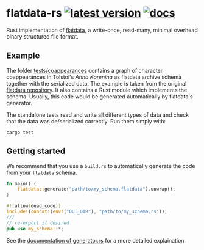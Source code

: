 # flatdata-rs [![latest version]][crates.io] [![docs]][docs.rs]

Rust implementation of [flatdata](https://github.com/heremaps/flatdata),
a write-once, read-many, minimal overhead binary structured file format.

## Example

The folder [tests/coappearances](tests/coappearances) contains a graph of
character coappearances in Tolstoi's _Anna Karenina_ as flatdata archive schema
together with the serialized data. The example is taken from the original
[flatdata repository](https://github.com/heremaps/flatdata). It also contains a
Rust module which implements the schema. Usually, this code would be generated
automatically by flatdata's generator.

The standalone tests read and write all different types of data and check that
the data was de/serialized correctly. Run them simply with:

```shell
cargo test
```

## Getting started

We recommend that you use a `build.rs` to automatically generate the code from your `flatdata` schema.

```rust
fn main() {
    flatdata::generate("path/to/my_schema.flatdata").unwrap();
}
```

```rust
#![allow(dead_code)]
include!(concat!(env!("OUT_DIR"), "path/to/my_schema.rs"));
///
// re-export if desired
pub use my_schema::*;
```

See the [documentation of generator.rs](lib/generator.rs) for a more detailed explaination.

[travis]: https://travis-ci.org/heremaps/flatdata-rs
[travis status]: https://travis-ci.org/heremaps/flatdata-rs.svg?branch=master
[latest version]: https://img.shields.io/crates/v/flatdata.svg
[crates.io]: https://crates.io/crates/flatdata
[docs]: https://docs.rs/flatdata/badge.svg
[docs.rs]: https://docs.rs/flatdata/
[Why flatdata?]: https://github.com/heremaps/flatdata/blob/master/docs/why-flatdata.md
